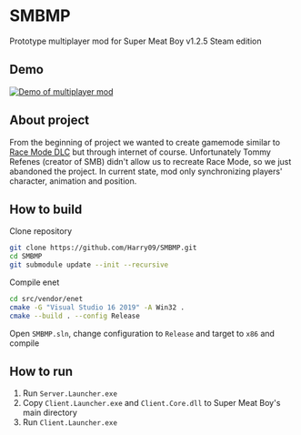 # SMBMP

Prototype multiplayer mod for Super Meat Boy v1.2.5 Steam edition

## Demo

[![Demo of multiplayer mod](https://img.youtube.com/vi/5aXjm1OHZyY/0.jpg)](https://www.youtube.com/watch?v=5aXjm1OHZyY)

## About project

From the beginning of project we wanted to create gamemode similar to [Race Mode DLC](https://store.steampowered.com/app/969710/Super_Meat_Boy_Race_Mode/) but through internet of course.
Unfortunately Tommy Refenes (creator of SMB) didn't allow us to recreate Race Mode, so we just abandoned the project.
In current state, mod only synchronizing players' character, animation and position.

## How to build

Clone repository

```bash
git clone https://github.com/Harry09/SMBMP.git
cd SMBMP
git submodule update --init --recursive
```

Compile enet

```bash
cd src/vendor/enet
cmake -G "Visual Studio 16 2019" -A Win32 .
cmake --build . --config Release
```

Open `SMBMP.sln`, change configuration to `Release` and target to `x86` and compile

## How to run

1. Run `Server.Launcher.exe`
1. Copy `Client.Launcher.exe` and `Client.Core.dll` to Super Meat Boy's main directory
1. Run `Client.Launcher.exe`
